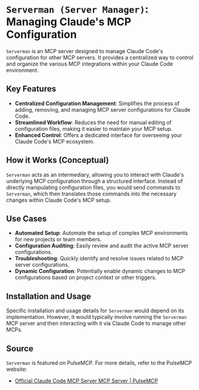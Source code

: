 
# `Serverman (Server Manager)`: Managing Claude's MCP Configuration

`Serverman` is an MCP server designed to manage Claude Code's configuration for other MCP servers. It provides a centralized way to control and organize the various MCP integrations within your Claude Code environment.

## Key Features

*   **Centralized Configuration Management**: Simplifies the process of adding, removing, and managing MCP server configurations for Claude Code.
*   **Streamlined Workflow**: Reduces the need for manual editing of configuration files, making it easier to maintain your MCP setup.
*   **Enhanced Control**: Offers a dedicated interface for overseeing your Claude Code's MCP ecosystem.

## How it Works (Conceptual)

`Serverman` acts as an intermediary, allowing you to interact with Claude's underlying MCP configuration through a structured interface. Instead of directly manipulating configuration files, you would send commands to `Serverman`, which then translates those commands into the necessary changes within Claude Code's MCP setup.

## Use Cases

*   **Automated Setup**: Automate the setup of complex MCP environments for new projects or team members.
*   **Configuration Auditing**: Easily review and audit the active MCP server configurations.
*   **Troubleshooting**: Quickly identify and resolve issues related to MCP server configurations.
*   **Dynamic Configuration**: Potentially enable dynamic changes to MCP configurations based on project context or other triggers.

## Installation and Usage

Specific installation and usage details for `Serverman` would depend on its implementation. However, it would typically involve running the `Serverman` MCP server and then interacting with it via Claude Code to manage other MCPs.

## Source

`Serverman` is featured on PulseMCP. For more details, refer to the PulseMCP website:

*   [Official Claude Code MCP Server MCP Server | PulseMCP](https://www.pulsemcp.com/servers/claude-code)


